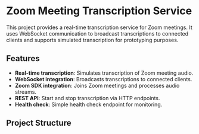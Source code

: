 # Zoom Meeting Transcription Service

This project provides a real-time transcription service for Zoom meetings. It uses WebSocket communication to broadcast transcriptions to connected clients and supports simulated transcription for prototyping purposes.

## Features

- **Real-time transcription**: Simulates transcription of Zoom meeting audio.
- **WebSocket integration**: Broadcasts transcriptions to connected clients.
- **Zoom SDK integration**: Joins Zoom meetings and processes audio streams.
- **REST API**: Start and stop transcription via HTTP endpoints.
- **Health check**: Simple health check endpoint for monitoring.

## Project Structure
